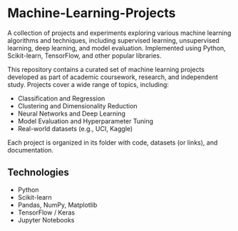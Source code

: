 # Machine-Learning-Projects
A collection of projects and experiments exploring various machine learning algorithms and techniques, including supervised learning, unsupervised learning, deep learning, and model evaluation. Implemented using Python, Scikit-learn, TensorFlow, and other popular libraries.


This repository contains a curated set of machine learning projects developed as part of academic coursework, research, and independent study. Projects cover a wide range of topics, including:

- Classification and Regression
- Clustering and Dimensionality Reduction
- Neural Networks and Deep Learning
- Model Evaluation and Hyperparameter Tuning
- Real-world datasets (e.g., UCI, Kaggle)

Each project is organized in its folder with code, datasets (or links), and documentation.

## Technologies
- Python
- Scikit-learn
- Pandas, NumPy, Matplotlib
- TensorFlow / Keras
- Jupyter Notebooks

